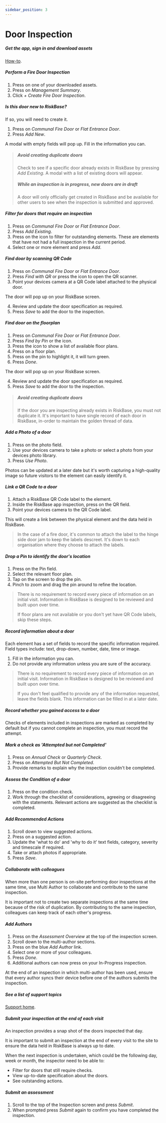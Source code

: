 ```yaml
---
sidebar_position: 3
---
```

# Door Inspection

##### Get the app, sign in and download assets

[How-to](/support/how-to/get-started).

##### Perform a Fire Door Inspection

1. Press on one of your downloaded assets.
1. Press on *Management Summary*.
1. Click *+ Create Fire Door Inspection*.

##### Is this door new to RiskBase?

If so, you will need to create it.

1. Press on *Communal Fire Door* or *Flat Entrance Door*.
1. Press *Add New*.

A modal with empty fields will pop up. Fill in the information you can.

> ##### Avoid creating duplicate doors
>
> Check to see if a specific door already exists in RiskBase by pressing *Add Existing*. A modal with a list of existing doors will appear.
>
> ##### While an inspection is in progress, new doors are in draft
>
> A door will only officially get created in RiskBase and be available for other users to see when the inspection is submitted and approved.

##### Filter for doors that require an inspection

1. Press on *Communal Fire Door* or *Flat Entrance Door*.
1. Press *Add Existing*.
1. Press on the *<i class="fa-light fa-sliders-up"></i>* icon to filter for outstanding elements. These are elements that have not had a full inspection in the current period.
1. Select one or more element and press *Add*.

##### Find door by scanning QR Code

1. Press on *Communal Fire Door* or *Flat Entrance Door*.
1. Press *Find with QR* or press the *<i class="fa-regular fa-qrcode"></i>* icon to open the QR scanner.
1. Point your devices camera at a QR Code label attached to the physical door.

The door will pop up on your RiskBase screen.

4. Review and update the door specification as required.
1. Press *Save* to add the door to the inspection.

##### Find door on the floorplan

1. Press on *Communal Fire Door* or *Flat Entrance Door*.
1. Press *Find by Pin* or the *<i class="fa-regular fa-location-pin"></i>* icon.
1. Press the *<i class="fa-regular fa-list"></i>* icon to show a list of available floor plans.
1. Press on a floor plan.
1. Press on the pin to highlight it, it will turn green.
1. Press *Done*.

The door will pop up on your RiskBase screen.

4. Review and update the door specification as required.
1. Press *Save* to add the door to the inspection.

> ##### Avoid creating duplicate doors
>
> If the door you are inspecting already exists in RiskBase, you must not duplicate it. It's important to have single record of each door in RiskBase, in-order to maintain the golden thread of data.  

##### Add a Photo of a door

1. Press on the photo field.
1. Use your devices camera to take a photo or select a photo from your devices photo library.
1. Press *Use Photo*.

Photos can be updated at a later date but it's worth capturing a high-quality image so future visitors to the element can easily identify it.

##### Link a QR Code to a door

1. Attach a RiskBase QR Code label to the element.
1. Inside the RiskBase app inspection, press on the QR field.
1. Point your devices camera to the QR Code label.

This will create a link between the physical element and the data held in RiskBase.

> In the case of a fire door, it's common to attach the label to the hinge side door jam to keep the labels descreet. It's down to each organisation where they choose to attach the labels.

##### Drop a Pin to identify the door's location

1. Press on the Pin field.
1. Select the relevant floor plan.
1. Tap on the screen to drop the pin.
1. Pinch to zoom and drag the pin around to refine the location.

> There is no requirement to record every piece of information on an initial visit. Information in RiskBase is designed to be reviewed and built upon over time.
>
> If floor plans are not available or you don't yet have QR Code labels, skip these steps.

##### Record information about a door

Each element has a set of fields to record the specific information required. Field types include: text, drop-down, number, date, time or image.

1. Fill in the information you can.
1. Do not provide any information unless you are sure of the accuracy.  

> There is no requirement to record every piece of information on an initial visit. Information in RiskBase is designed to be reviewed and built upon over time.
>
> If you don't feel qualified to provide any of the information requested, leave the fields blank. This information can be filled in at a later date.  

##### Record whether you gained access to a door

Checks of elements included in inspections are marked as completed by default but if you cannot complete an inspection, you must record the attempt.  

##### Mark a check as 'Attempted but not Completed'

1. Press on *Annual Check* or *Quarterly Check*.
1. Press on *Attempted But Not Completed*.
1. Provide remarks to explain why the inspection couldn't be completed.

##### Assess the Condition of a door

1. Press on the condition check.
1. Work through the checklist of considerations, agreeing or disagreeing with the statements. Relevant actions are suggested as the checklist is completed.

##### Add Recommended Actions

1. Scroll down to view suggested actions.
1. Press on a suggested action.
1. Update the 'what to do' and 'why to do it' text fields, category, severity and timescale if required.
1. Take or attach photos if appropriate.
1. Press *Save*.

##### Collaborate with colleagues

When more than one person is on-site performing door inspections at the same time, use Multi Author to collaborate and contribute to the same inspection.

It is important not to create two separate inspections at the same time because of the risk of duplication. By contributing to the same inspection, colleagues can keep track of each other's progress.

##### Add Authors

1. Press on the *Assessment Overview* at the top of the inspection screen.
1. Scroll down to the multi-author sections.
1. Press on the blue *Add Author* link.
1. Select one or more of your colleagues.
1. Press *Done*.
1. Additional authors can now press on your In-Progress inspection.

At the end of an inspection in which multi-author has been used, ensure that every author syncs their device before one of the authors submits the inspection.

##### See a list of support topics

[Support home](/support).

##### Submit your inspection at the end of each visit

An inspection provides a snap shot of the doors inspected that day.

It is important to submit an inspection at the end of every visit to the site to ensure the data held in RiskBase is always up to date.

When the next inspection is undertaken, which could be the following day, week or month, the inspector need to be able to:

* Filter for doors that still require checks.
* View up-to-date specification about the doors.
* See outstanding actions.  

##### Submit an assessment

1. Scroll to the top of the Inspection screen and press *Submit*.
1. When prompted press *Submit* again to confirm you have completed the inspection.
